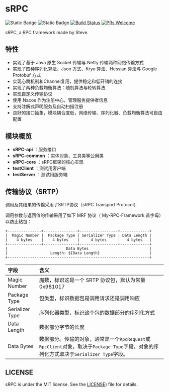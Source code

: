 # sRPC

![Static Badge](https://img.shields.io/badge/license-MIT-green) ![Static Badge](https://img.shields.io/badge/OpenJDK-21-blue) [![Build Status](https://app.travis-ci.com/histevehu/sRPC.svg?token=fsyLx7wqz3Fwpzu63a5T&branch=main)](https://app.travis-ci.com/histevehu/sRPC) [![PRs Welcome](https://img.shields.io/badge/PRs-welcome-brightgreen.svg?style=flat-square)](https://makeapullrequest.com)

sRPC, a RPC framework made by Steve.

## 特性

- 实现了基于 Java 原生 Socket 传输与 Netty 传输两种网络传输方式
- 实现了四种序列化算法，Json 方式、Kryo 算法、Hessian 算法与 Google Protobuf 方式
- 实现心跳机制和Channel复用，提供稳定和低开销的连接
- 实现了两种负载均衡算法：随机算法与轮转算法
- 实现自定义传输协议
- 使用 Nacos 作为注册中心，管理服务提供者信息
- 支持注解式声明服务及自动扫描注册
- 良好的接口抽象，模块耦合度低，网络传输、序列化器、负载均衡算法可自由配置

## 模块概览

- **sRPC-api** ：服务接口
- **sRPC-common** ：实体对象、工具类等公用类
- **sRPC-core** ：sRPC框架的核心实现
- **testClient** ：测试用客户端
- **testServer** ：测试用服务端

## 传输协议（SRTP）

调用及其结果的传输采用了SRTP协议（sRPC Transport Protocol）

调用参数与返回值的传输采用了如下 MRF 协议（ My-RPC-Framework 首字母）以防止粘包：

```
+---------------+---------------+-----------------+-------------+
|  Magic Number |  Package Type | Serializer Type | Data Length |
|    4 bytes    |    4 bytes    |     4 bytes     |   4 bytes   |
+---------------+---------------+-----------------+-------------+
|                          Data Bytes                           |
|                   Length: ${Data Length}                      |
+---------------------------------------------------------------+
```

| 字段              | 含义                                                                                             |
|:----------------|:-----------------------------------------------------------------------------------------------|
| Magic Number    | 魔数，标识这是一个 SRTP 协议包，默认为常量0x981017                                                               |
| Package Type    | 包类型，标识数据包是调用请求还是调用响应                                                                           |
| Serializer Type | 序列化器类型，标识这个包的数据部分的序列化方式                                                                        |
| Data Length     | 数据部分字节的长度                                                                                      |
| Data Bytes      | 数据部分。传输的对象，通常是一个`RpcRequest`或`RpcClient`对象，取决于`Package Type`字段，对象的序列化方式取决于`Serializer Type`字段。 |

## LICENSE

sRPC is under the MIT license. See the [LICENSE](https://github.com/histevehu/sRPC/blob/main/LICENSE)) file for details.